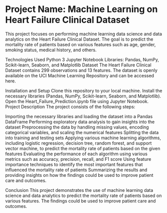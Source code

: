 <h1>Project Name: Machine Learning on Heart Failure Clinical Dataset</h1>

This project focuses on performing machine learning data science and data analytics on the Heart Failure Clinical Dataset. The goal is to predict the mortality rate of patients based on various features such as age, gender, smoking status, medical history, and others.

Technologies Used
Python 3
Jupyter Notebook
Libraries: Pandas, NumPy, Scikit-learn, Seaborn, and Matplotlib
Dataset
The Heart Failure Clinical Dataset contains 299 observations and 13 features. The dataset is openly available on the UCI Machine Learning Repository and can be accessed here.

Installation and Setup
Clone this repository to your local machine.
Install the necessary libraries (Pandas, NumPy, Scikit-learn, Seaborn, and Matplotlib).
Open the Heart_Failure_Prediction.ipynb file using Jupyter Notebook.
Project Description
The project consists of the following steps:

Importing the necessary libraries and loading the dataset into a Pandas DataFrame
Performing exploratory data analysis to gain insights into the dataset
Preprocessing the data by handling missing values, encoding categorical variables, and scaling the numerical features
Splitting the data into training and testing sets
Applying various machine learning algorithms, including logistic regression, decision tree, random forest, and support vector machine, to predict the mortality rate of patients based on the given features
Evaluating the performance of each algorithm using various metrics such as accuracy, precision, recall, and F1 score
Using feature importance techniques to identify the most important features that influenced the mortality rate of patients
Summarizing the results and providing insights on how the findings could be used to improve patient care and outcomes.



Conclusion
This project demonstrates the use of machine learning data science and data analytics to predict the mortality rate of patients based on various features. The findings could be used to improve patient care and outcomes.
